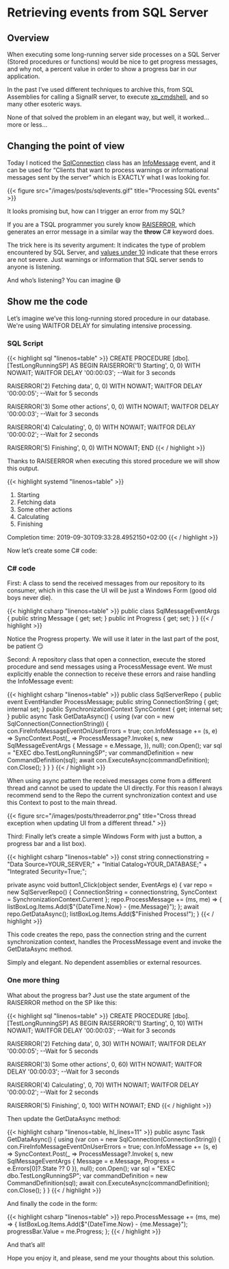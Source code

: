 # Retrieving events from SQL Server

## Overview

When executing some long-running server side processes on a SQL Server (Stored procedures or functions) would be nice to get progress messages, and why not, a percent value in order to show a progress bar in our application.

In the past I’ve used different techniques to archive this, from SQL Assemblies for calling a SignalR server, to execute [xp_cmdshell](https://docs.microsoft.com/en-us/sql/relational-databases/system-stored-procedures/xp-cmdshell-transact-sql?view=sql-server-2017), and so many other esoteric ways.

None of that solved the problem in an elegant way, but well, it worked… more or less…

## Changing the point of view

Today I noticed the [SqlConnection](https://docs.microsoft.com/en-us/dotnet/api/system.data.sqlclient.sqlconnection?view=netframework-4.8) class has an [InfoMessage](https://docs.microsoft.com/en-us/dotnet/api/system.data.sqlclient.sqlconnection.infomessage?view=netframework-4.8) event, and it can be used for “Clients that want to process warnings or informational messages sent by the server” which is EXACTLY what I was looking for.

{{< figure src="/images/posts/sqlevents.gif" title="Processing SQL events" >}}

It looks promising but, how can I trigger an error from my SQL?

If you are a TSQL programmer you surely know [RAISERROR](https://docs.microsoft.com/en-us/sql/t-sql/language-elements/raiserror-transact-sql?view=sql-server-2017), which generates an error message in a similar way the **throw** C# keyword does.

The trick here is its severity argument: It indicates the type of problem encountered by SQL Server, and [values under 10](https://docs.microsoft.com/en-us/sql/relational-databases/errors-events/database-engine-error-severities?view=sql-server-2017) indicate that these errors are not severe. Just warnings or information that SQL server sends to anyone is listening.

And who’s listening? You can imagine :smile:

## Show me the code

Let’s imagine we’ve this long-running stored procedure in our database. We're using WAITFOR DELAY for simulating intensive processing.

### SQL Script

{{< highlight sql "linenos=table" >}}
CREATE PROCEDURE [dbo].[TestLongRunningSP]
AS
BEGIN
RAISERROR('1) Starting', 0, 0) WITH NOWAIT;
WAITFOR DELAY '00:00:03'; --Wait for 3 seconds
 
RAISERROR('2) Fetching data', 0, 0) WITH NOWAIT;
WAITFOR DELAY '00:00:05'; --Wait for 5 seconds
 
RAISERROR('3) Some other actions', 0, 0) WITH NOWAIT;
WAITFOR DELAY '00:00:03'; --Wait for 3 seconds
 
RAISERROR('4) Calculating', 0, 0) WITH NOWAIT;
WAITFOR DELAY '00:00:02'; --Wait for 2 seconds
 
RAISERROR('5) Finishing', 0, 0) WITH NOWAIT;
END
{{< / highlight >}}

Thanks to RAISEERROR when executing this stored procedure we will show this output.

{{< highlight systemd "linenos=table" >}}
1) Starting
2) Fetching data
3) Some other actions
4) Calculating
5) Finishing

Completion time: 2019-09-30T09:33:28.4952150+02:00
{{< / highlight >}}

Now let’s create some C# code:

### C# code

First: A class to send the received messages from our repository to its consumer, which in this case the UI will be just a Windows Form (good old boys never die).

{{< highlight csharp "linenos=table" >}}
public class SqlMessageEventArgs 
{
    public string Message { get; set; }
    public int Progress { get; set; }
}
{{< / highlight >}}

Notice the Progress property. We will use it later in the last part of the post, be patient :smirk:

Second: A repository class that open a connection, execute the stored procedure and send messages using a ProcessMessage event. We must explicitly enable the connection to receive these errors and raise handling the InfoMessage event:

{{< highlight csharp "linenos=table" >}}
public class SqlServerRepo
{
    public event EventHandler<SqlMessageEventArgs> ProcessMessage;
    public string ConnectionString { get; internal set; }
    public SynchronizationContext SyncContext { get; internal set; }
    public async Task GetDataAsync()
    {
        using (var con = new SqlConnection(ConnectionString))
        {
            con.FireInfoMessageEventOnUserErrors = true;
            con.InfoMessage += (s, e) =>
                SyncContext.Post(_ => ProcessMessage?.Invoke(
                s, new SqlMessageEventArgs
                {
                    Message = e.Message,
                }), null);
            con.Open();
            var sql = "EXEC dbo.TestLongRunningSP";
            var commandDefinition = new CommandDefinition(sql);
            await con.ExecuteAsync(commandDefinition);
            con.Close();
        }
    }
}
{{< / highlight >}}

When using async pattern the received messages come from a different thread and cannot be used to update the UI directly. For this reason I always recommend send to the Repo the current synchronization context and use this Context to post to the main thread.

{{< figure src="/images/posts/threaderror.png" title="Cross thread exception when updating UI from a different thread." >}}

Third: Finally let’s create a simple Windows Form with just a button, a progress bar and a list box).

{{< highlight csharp "linenos=table" >}}
const string connectionstring =
    "Data Source=YOUR_SERVER;" +
    "Initial Catalog=YOUR_DATABASE;" +
    "Integrated Security=True;";

private async void button1_Click(object sender, EventArgs e)
{
    var repo = new SqlServerRepo()
    {
        ConnectionString = connectionstring,
        SyncContext = SynchronizationContext.Current
    };
    repo.ProcessMessage += (ms, me) => {
        listBoxLog.Items.Add($"{DateTime.Now} - {me.Message}");
    };
    await repo.GetDataAsync();
    listBoxLog.Items.Add($"Finished Process!");
}
{{< / highlight >}}

This code creates the repo, pass the connection string and the current synchronization context, handles the ProcessMessage event and invoke the GetDataAsync method.

Simply and elegant. No dependent assemblies or external resources.

### One more thing

What about the progress bar? Just use the state argument of the RAISERROR method on the SP like this:

{{< highlight sql "linenos=table" >}}
CREATE PROCEDURE [dbo].[TestLongRunningSP]
AS
BEGIN
RAISERROR('1) Starting', 0, 10) WITH NOWAIT;
WAITFOR DELAY '00:00:03'; --Wait for 3 seconds
 
RAISERROR('2) Fetching data', 0, 30) WITH NOWAIT;
WAITFOR DELAY '00:00:05'; --Wait for 5 seconds
 
RAISERROR('3) Some other actions', 0, 60) WITH NOWAIT;
WAITFOR DELAY '00:00:03'; --Wait for 3 seconds
 
RAISERROR('4) Calculating', 0, 70) WITH NOWAIT;
WAITFOR DELAY '00:00:02'; --Wait for 2 seconds
 
RAISERROR('5) Finishing', 0, 100) WITH NOWAIT;
END
{{< / highlight >}}

Then update the GetDataAsync method:

{{< highlight csharp "linenos=table, hl_lines=11" >}}
public async Task GetDataAsync()
{
    using (var con = new SqlConnection(ConnectionString))
    {
        con.FireInfoMessageEventOnUserErrors = true;
        con.InfoMessage += (s, e) =>
            SyncContext.Post(_ => ProcessMessage?.Invoke(
            s, new SqlMessageEventArgs
            {
                Message = e.Message,
                Progress = e.Errors[0]?.State ?? 0
            }), null);
        con.Open();
        var sql = "EXEC dbo.TestLongRunningSP";
        var commandDefinition = new CommandDefinition(sql);
        await con.ExecuteAsync(commandDefinition);
        con.Close();
    }
}
{{< / highlight >}}

And finally the code in the form:

{{< highlight csharp "linenos=table" >}}
repo.ProcessMessage += (ms, me) => {
    listBoxLog.Items.Add($"{DateTime.Now} - {me.Message}");
    progressBar.Value = me.Progress;
};
{{< / highlight >}}

And that’s all!

Hope you enjoy it, and please, send me your thoughts about this solution.

